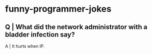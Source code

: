 # funny-programmer-jokes

Q | What did the network administrator with a bladder infection say?
---
A | It hurts when IP.